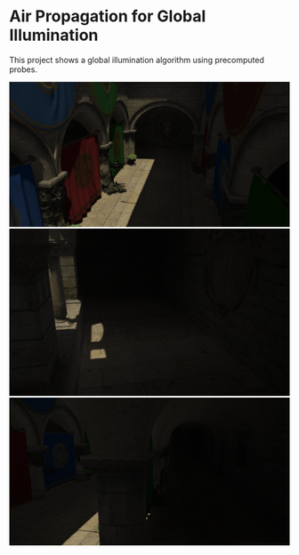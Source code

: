 # Air Propagation for Global Illumination

This project shows a global illumination algorithm using precomputed probes.

![Screenshot](https://github.com/arthur-monteiro/Air-propagation-global-illumination/blob/main/Capture1.PNG)
![Screenshot](https://github.com/arthur-monteiro/Air-propagation-global-illumination/blob/main/Capture2.PNG)
![Screenshot](https://github.com/arthur-monteiro/Air-propagation-global-illumination/blob/main/Capture3.PNG)